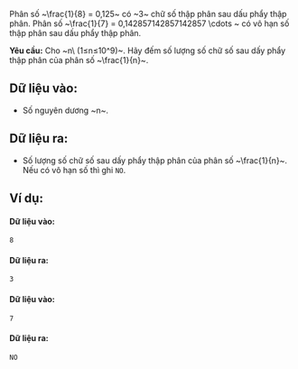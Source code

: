 Phân số ~\frac{1}{8} = 0,125~ có ~3~ chữ số thập phân sau dấu phẩy thập phân.
Phân số ~\frac{1}{7} = 0,142857142857142857 \cdots ~ có vô hạn số thập phân sau dấu phẩy thập phân.

**Yêu cầu:** Cho ~n\ (1≤n≤10^9)~. Hãy đếm số lượng số chữ số sau dấy phẩy thập phân của phân số ~\frac{1}{n}~.

## Dữ liệu vào:
- Số nguyên dương ~n~.

## Dữ liệu ra:
- Số lượng số chữ số sau dấy phẩy thập phân của phân số ~\frac{1}{n}~. Nếu có vô hạn số thì ghi `NO`.

## Ví dụ:
#### Dữ liệu vào:
```
8
```

#### Dữ liệu ra:
```
3
```

#### Dữ liệu vào:
```
7
```

#### Dữ liệu ra:
```
NO
```
